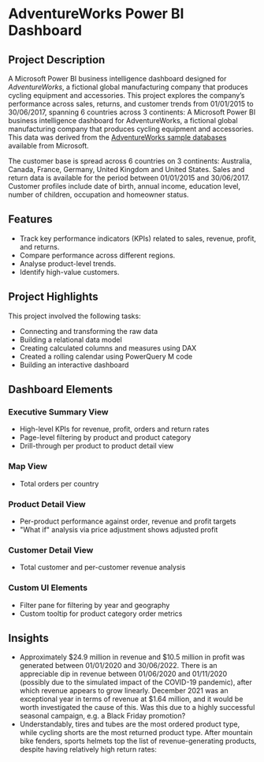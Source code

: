 # AdventureWorks Power BI Dashboard

## Project Description
A Microsoft Power BI business intelligence dashboard designed for *AdventureWorks*, a fictional global manufacturing company that produces cycling equipment and accessories. This project explores the company’s performance across sales, returns, and customer trends from 01/01/2015 to 30/06/2017, spanning 6 countries across 3 continents:
A Microsoft Power BI business intelligence dashboard for AdventureWorks, a fictional global manufacturing company that produces cycling equipment and accessories.
This data was derived from the [AdventureWorks sample databases](https://drive.google.com/drive/folders/1evNA3oT4vTgGGTYEmuAqQFJc-sH_WRzr?usp=sharing) available from Microsoft. 



The customer base is spread across 6 countries on 3 continents: Australia, Canada, France, Germany, United Kingdom and United States. Sales and return data is available for the period between 01/01/2015 and 30/06/2017. Customer profiles include date of birth, annual income, education level, number of children, occupation and homeowner status.

## Features
* Track key performance indicators (KPIs) related to sales, revenue, profit, and returns.
* Compare performance across different regions.
* Analyse product-level trends.
* Identify high-value customers.

## Project Highlights
  This project involved the following tasks:
  * Connecting and transforming the raw data
  * Building a relational data model
  * Creating calculated columns and measures using DAX
  * Created a rolling calendar using PowerQuery M code
  * Building an interactive dashboard

## Dashboard Elements
 ### Executive Summary View
  * High-level KPIs for revenue, profit, orders and return rates
  * Page-level filtering by product and product category
 *  Drill-through per product to product detail view

 ### Map View
 * Total orders per country
 ### Product Detail View
* Per-product performance against order, revenue and profit targets
* "What if" analysis via price adjustment shows adjusted profit
 ### Customer Detail View
 * Total customer and per-customer revenue analysis
 ### Custom UI Elements
* Filter pane for filtering by year and geography
* Custom tooltip for product category order metrics

## Insights
* Approximately $24.9 million in revenue and $10.5 million in profit was generated between 01/01/2020 and 30/06/2022. There is an appreciable dip in revenue between 01/06/2020 and 01/11/2020 (possibly due to the simulated impact of the COVID-19 pandemic), after which revenue appears to grow linearly. December 2021 was an exceptional year in terms of revenue at $1.64 million, and it would be worth investigated the cause of this. Was this due to a highly successful seasonal campaign, e.g. a Black Friday promotion?
* Understandably, tires and tubes are the most ordered product type, while cycling shorts are the most returned product type. After mountain bike fenders, sports helmets top the list of revenue-generating products, despite having relatively high return rates:



